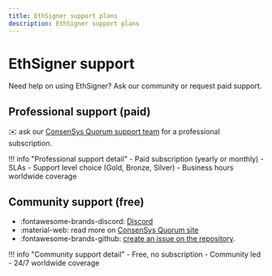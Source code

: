 ```yaml
---
title: EthSigner support plans
description: EthSigner support plans
---
```


# EthSigner support

Need help on using EthSigner? Ask our community or request paid support.

## Professional support (paid)

:envelope: ask our [ConsenSys Quorum support team](mailto:quorum@consensys.net) for a professional subscription.

!!! info "Professional support detail"
    - Paid subscription (yearly or monthly)
    - SLAs
    - Support level choice (Gold, Bronze, Silver)
    - Business hours worldwide coverage

## Community support (free)

- :fontawesome-brands-discord: [Discord](https://discord.gg/5U9Jwp7)
- :material-web: read more on [ConsenSys Quorum site](https://consensys.net/quorum/)
- :fontawesome-brands-github: [create an issue on the repository](https://github.com/ConsenSys/ethsigner/issues).

!!! info "Community support detail"
    - Free, no subscription
    - Community led
    - 24/7 worldwide coverage
